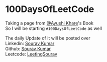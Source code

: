 # 100DaysOfLeetCode

Taking a page from [@Ayushi Khare](https://github.com/ayushi-Khare/)'s Book  
So I will be starting `#100DaysOfLeetCode` as well 

The daily Update of it will be posted over  
Linkedin: [Sourav Kumar](https://www.linkedin.com/in/23souravkumar/)  
Github: [Sourav Kumar](https://github.com/studentdevelops/)  
Leetcode: [LeetingSourav](https://leetcode.com/LeetingSourav/)
